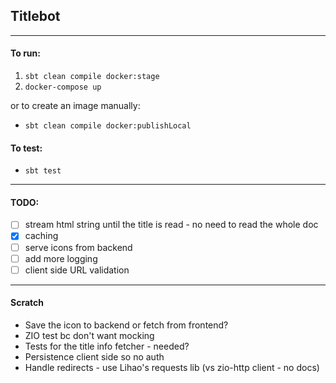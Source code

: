 ## Titlebot

---
#### To run:
1. `sbt clean compile docker:stage`
2. `docker-compose up`

or to create an image manually:
 - `sbt clean compile docker:publishLocal`

#### To test:
- `sbt test`

---
#### TODO:
- [ ] stream html string until the title is read - no need to read the whole doc
- [x] caching
- [ ] serve icons from backend
- [ ] add more logging
- [ ] client side URL validation

---
#### Scratch
- Save the icon to backend or fetch from frontend?
- ZIO test bc don't want mocking
- Tests for the title info fetcher - needed?
- Persistence client side so no auth
- Handle redirects - use Lihao's requests lib (vs zio-http client - no docs)

